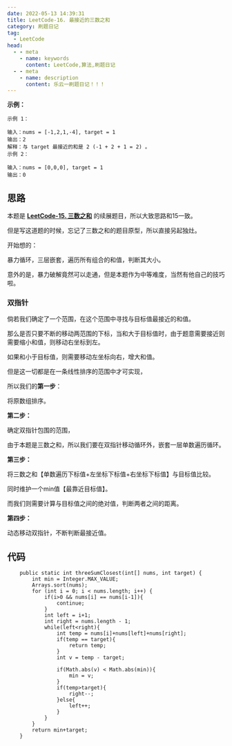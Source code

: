 ```yaml
---
date: 2022-05-13 14:39:31
title: LeetCode-16. 最接近的三数之和
category: 刷题日记
tag:
  - LeetCode
head:
  - - meta
    - name: keywords
      content: LeetCode,算法,刷题日记
  - - meta
    - name: description
      content: 乐云一刷题日记！！！
---
```

**示例：**

```
示例 1：

输入：nums = [-1,2,1,-4], target = 1
输出：2
解释：与 target 最接近的和是 2 (-1 + 2 + 1 = 2) 。
示例 2：

输入：nums = [0,0,0], target = 1
输出：0

```

## 思路

本题是 [**LeetCode-15. 三数之和**](https://leyuna.xyz/#/blog?blogId=47) 的续展题目，所以大致思路和15一致。

但是写这道题的时候，忘记了三数之和的题目原型，所以直接另起独灶。

开始想的：

暴力循环，三层嵌套，遍历所有组合的和值，判断其大小。

意外的是，暴力破解竟然可以走通，但是本题作为中等难度，当然有他自己的技巧啦。

### 双指针

倘若我们确定了一个范围，在这个范围中寻找与目标值最接近的和值。

那么是否只要不断的移动两范围的下标，当和大于目标值时，由于题意需要接近则需要缩小和值，则移动右坐标到左。

如果和小于目标值，则需要移动左坐标向右，增大和值。

但是这一切都是在一条线性排序的范围中才可实现，

所以我们的**第一步**：

将原数组排序。

**第二步：**

确定双指针包围的范围，

由于本题是三数之和，所以我们要在双指针移动循环外，嵌套一层单数遍历循环。

**第三步：**

将三数之和【单数遍历下标值+左坐标下标值+右坐标下标值】与目标值比较。

同时维护一个min值【最靠近目标值】。

而我们则需要计算与目标值之间的绝对值，判断两者之间的距离。

**第四步：**

动态移动双指针，不断判断最接近值。

## 代码

```
    public static int threeSumClosest(int[] nums, int target) {
        int min = Integer.MAX_VALUE;
        Arrays.sort(nums);
        for (int i = 0; i < nums.length; i++) {
            if(i>0 && nums[i] == nums[i-1]){
                continue;
            }
            int left = i+1;
            int right = nums.length - 1;
            while(left<right){
                int temp = nums[i]+nums[left]+nums[right];
                if(temp == target){
                    return temp;
                }
                int v = temp - target;

                if(Math.abs(v) < Math.abs(min)){
                    min = v;
                }
                if(temp>target){
                    right--;
                }else{
                    left++;
                }
            }
        }
        return min+target;
    }
```



